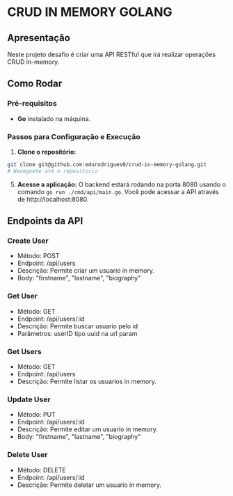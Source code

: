 # CRUD IN MEMORY GOLANG

## Apresentação

Neste projeto desafio é criar uma API RESTful que irá realizar operações CRUD in-memory.

## Como Rodar

### Pré-requisitos

- **Go** instalado na máquina.

### Passos para Configuração e Execução

1. **Clone o repositório:**

```bash
git clone git@github.com:edurodrigues0/crud-in-memory-golang.git
# Naveguete até o repositorio
```

5. **Acesse a aplicação:**
O backend estará rodando na porta 8080 usando o comando ``go run ./cmd/api/main.go``. Você pode acessar a API através de http://localhost:8080.

## Endpoints da API

### Create User
- Método: POST
- Endpoint: /api/users
- Descrição: Permite criar um usuario in memory.
- Body: "firstname", "lastname", "biography"

### Get User
- Método: GET
- Endpoint: /api/users/:id
- Descrição: Permite buscar usuario pelo id
- Parâmetros: userID tipo uuid na url param

### Get Users
- Método: GET
- Endpoint: /api/users
- Descrição: Permite listar os usuarios in memory.

### Update User
- Método: PUT
- Endpoint: /api/users/:id
- Descrição: Permite editar um usuario in memory.
- Body: "firstname", "lastname", "biography"

### Delete User
- Método: DELETE
- Endpoint: /api/users/:id
- Descrição: Permite deletar um usuario in memory.